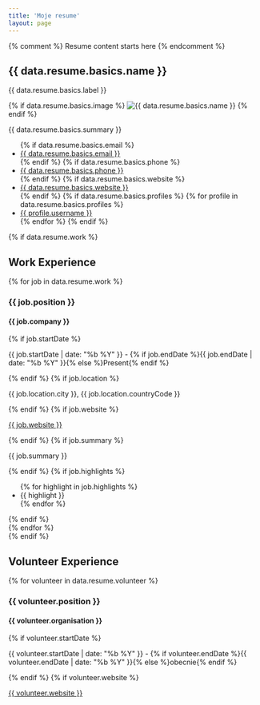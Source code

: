 ```yaml
---
title: 'Moje resume'
layout: page
---
```




{% comment %}
  Resume content starts here
{% endcomment %}

<div class="resume-section">
  <h2>{{ data.resume.basics.name }}</h2>
  <p class="resume-label">{{ data.resume.basics.label }}</p>
  {% if data.resume.basics.image %}
    <img src="{{ data.resume.basics.image }}" alt="{{ data.resume.basics.name }}" class="resume-image">
  {% endif %}
  <p>{{ data.resume.basics.summary }}</p>
  <ul class="resume-contact">
    {% if data.resume.basics.email %}
      <li><a href="mailto:{{ data.resume.basics.email }}"><i class="fa fa-envelope"></i> {{ data.resume.basics.email }}</a></li>
    {% endif %}
    {% if data.resume.basics.phone %}
      <li><a href="tel:{{ data.resume.basics.phone }}"><i class="fa fa-phone"></i> {{ data.resume.basics.phone }}</a></li>
    {% endif %}
    {% if data.resume.basics.website %}
      <li><a href="{{ data.resume.basics.website }}" target="_blank"><i class="fa fa-globe"></i> {{ data.resume.basics.website }}</a></li>
    {% endif %}
    {% if data.resume.basics.profiles %}
      {% for profile in data.resume.basics.profiles %}
        <li><a href="{{ profile.url }}" target="_blank"><i class="fa fa-{{ profile.network | downcase }}"></i> {{ profile.username }}</a></li>
      {% endfor %}
    {% endif %}
  </ul>
</div>

{% if data.resume.work %}
<div class="resume-section">
  <h2>Work Experience</h2>
  {% for job in data.resume.work %}
    <div class="resume-entry">
      <h3>{{ job.position }}</h3>
      <h4>{{ job.company }}</h4>
      {% if job.startDate %}
        <p class="resume-date">{{ job.startDate | date: "%b %Y" }} - {% if job.endDate %}{{ job.endDate | date: "%b %Y" }}{% else %}Present{% endif %}</p>
      {% endif %}
      {% if job.location %}
        <p class="resume-location">{{ job.location.city }}, {{ job.location.countryCode }}</p>
      {% endif %}
      {% if job.website %}
        <p><a href="{{ job.website }}" target="_blank">{{ job.website }}</a></p>
      {% endif %}
      {% if job.summary %}
        <p>{{ job.summary }}</p>
      {% endif %}
      {% if job.highlights %}
        <ul>
          {% for highlight in job.highlights %}
            <li>{{ highlight }}</li>
          {% endfor %}
        </ul>
      {% endif %}
    </div>
  {% endfor %}
</div>
{% endif %}

<div class="resume-section">
  <h2>Volunteer Experience</h2>
  {% for volunteer in data.resume.volunteer %}
    <div class="resume-entry">
      <h3>{{ volunteer.position }}</h3>
      <h4>{{ volunteer.organisation }}</h4>
      {% if volunteer.startDate %}
        <p class="resume-date">{{ volunteer.startDate | date: "%b %Y" }} - {% if volunteer.endDate %}{{ volunteer.endDate | date: "%b %Y" }}{% else %}obecnie{% endif %}</p>
      {% endif %}
      {% if volunteer.website %}
        <p><a href="{{ volunteer.website }}" target="_blank">{{ volunteer.website }}</a
{% endif %}
{% endfor %}